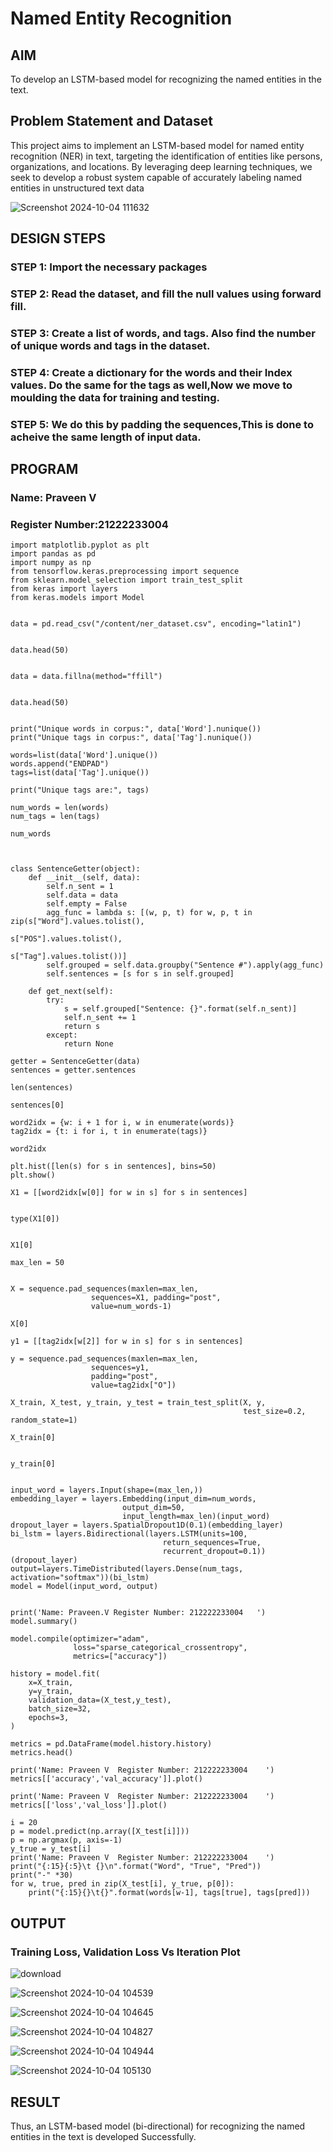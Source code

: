 # Named Entity Recognition

## AIM

To develop an LSTM-based model for recognizing the named entities in the text.

## Problem Statement and Dataset
This project aims to implement an LSTM-based model for named entity recognition (NER) in text, targeting the identification of entities like persons,
organizations, and locations. By leveraging deep learning techniques, we seek to develop a robust system capable of accurately labeling named 
entities in unstructured text data

![Screenshot 2024-10-04 111632](https://github.com/user-attachments/assets/7cf50320-9e85-4a60-949d-b92c079a68ba)

## DESIGN STEPS

### STEP 1: Import the necessary packages

### STEP 2: Read the dataset, and fill the null values using forward fill.

### STEP 3: Create a list of words, and tags. Also find the number of unique words and tags in the dataset.

### STEP 4: Create a dictionary for the words and their Index values. Do the same for the tags as well,Now we move to moulding the data for training and testing.

### STEP 5: We do this by padding the sequences,This is done to acheive the same length of input data.

## PROGRAM
### Name: Praveen V
### Register Number:21222233004
```
import matplotlib.pyplot as plt
import pandas as pd
import numpy as np
from tensorflow.keras.preprocessing import sequence
from sklearn.model_selection import train_test_split
from keras import layers
from keras.models import Model


data = pd.read_csv("/content/ner_dataset.csv", encoding="latin1")


data.head(50)


data = data.fillna(method="ffill")


data.head(50)


print("Unique words in corpus:", data['Word'].nunique())
print("Unique tags in corpus:", data['Tag'].nunique())

words=list(data['Word'].unique())
words.append("ENDPAD")
tags=list(data['Tag'].unique())

print("Unique tags are:", tags)

num_words = len(words)
num_tags = len(tags)

num_words



class SentenceGetter(object):
    def __init__(self, data):
        self.n_sent = 1
        self.data = data
        self.empty = False
        agg_func = lambda s: [(w, p, t) for w, p, t in zip(s["Word"].values.tolist(),
                                                           s["POS"].values.tolist(),
                                                           s["Tag"].values.tolist())]
        self.grouped = self.data.groupby("Sentence #").apply(agg_func)
        self.sentences = [s for s in self.grouped]

    def get_next(self):
        try:
            s = self.grouped["Sentence: {}".format(self.n_sent)]
            self.n_sent += 1
            return s
        except:
            return None

getter = SentenceGetter(data)
sentences = getter.sentences

len(sentences)

sentences[0]

word2idx = {w: i + 1 for i, w in enumerate(words)}
tag2idx = {t: i for i, t in enumerate(tags)}

word2idx

plt.hist([len(s) for s in sentences], bins=50)
plt.show()

X1 = [[word2idx[w[0]] for w in s] for s in sentences]


type(X1[0])


X1[0]

max_len = 50


X = sequence.pad_sequences(maxlen=max_len,
                  sequences=X1, padding="post",
                  value=num_words-1)

X[0]

y1 = [[tag2idx[w[2]] for w in s] for s in sentences]

y = sequence.pad_sequences(maxlen=max_len,
                  sequences=y1,
                  padding="post",
                  value=tag2idx["O"])

X_train, X_test, y_train, y_test = train_test_split(X, y,
                                                    test_size=0.2, random_state=1)

X_train[0]


y_train[0]


input_word = layers.Input(shape=(max_len,))
embedding_layer = layers.Embedding(input_dim=num_words,
                         output_dim=50,
                         input_length=max_len)(input_word)
dropout_layer = layers.SpatialDropout1D(0.1)(embedding_layer)
bi_lstm = layers.Bidirectional(layers.LSTM(units=100,
                                  return_sequences=True,
                                  recurrent_dropout=0.1))(dropout_layer)
output=layers.TimeDistributed(layers.Dense(num_tags, activation="softmax"))(bi_lstm)
model = Model(input_word, output)


print('Name: Praveen.V Register Number: 212222233004   ')
model.summary()

model.compile(optimizer="adam",
              loss="sparse_categorical_crossentropy",
              metrics=["accuracy"])

history = model.fit(
    x=X_train,
    y=y_train,
    validation_data=(X_test,y_test),
    batch_size=32,
    epochs=3,
)

metrics = pd.DataFrame(model.history.history)
metrics.head()

print('Name: Praveen V  Register Number: 212222233004    ')
metrics[['accuracy','val_accuracy']].plot()

print('Name: Praveen V  Register Number: 212222233004    ')
metrics[['loss','val_loss']].plot()

i = 20
p = model.predict(np.array([X_test[i]]))
p = np.argmax(p, axis=-1)
y_true = y_test[i]
print('Name: Praveen V  Register Number: 212222233004    ')
print("{:15}{:5}\t {}\n".format("Word", "True", "Pred"))
print("-" *30)
for w, true, pred in zip(X_test[i], y_true, p[0]):
    print("{:15}{}\t{}".format(words[w-1], tags[true], tags[pred]))
```

## OUTPUT

### Training Loss, Validation Loss Vs Iteration Plot
![download](https://github.com/user-attachments/assets/302dbf9b-a607-41c5-a7c0-d7978694a9df)

![Screenshot 2024-10-04 104539](https://github.com/user-attachments/assets/87f35678-540e-4cb3-84d5-0c79f545687c)

![Screenshot 2024-10-04 104645](https://github.com/user-attachments/assets/a399615d-4cad-435c-91eb-104c3231929d)

![Screenshot 2024-10-04 104827](https://github.com/user-attachments/assets/efc55dbc-e088-40ae-a37d-2f0deea2daaf)

![Screenshot 2024-10-04 104944](https://github.com/user-attachments/assets/e8559bcf-e6e0-4dff-babd-47e9ab0678a9)

![Screenshot 2024-10-04 105130](https://github.com/user-attachments/assets/6472feb7-82c0-4cfa-8399-caca9055a8aa)

## RESULT
Thus, an LSTM-based model (bi-directional) for recognizing the named entities in the text is developed Successfully.
